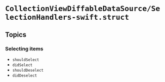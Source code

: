# ``CollectionViewDiffableDataSource/SelectionHandlers-swift.struct``

## Topics

### Selecting items

- ``shouldSelect``
- ``didSelect``
- ``shouldDeselect``
- ``didDeselect``
